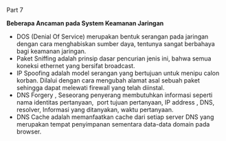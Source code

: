 ﻿Part 7

**Beberapa Ancaman pada System Keamanan Jaringan**

- DOS (Denial Of Service) merupakan bentuk serangan pada jaringan dengan cara menghabiskan sumber daya, tentunya sangat berbahaya bagi keamanan jaringan.
- Paket Sniffing adalah prinsip dasar pencurian jenis ini, bahwa semua koneksi ethernet yang bersifat broadcast.
- IP Spoofing adalah model serangan yang bertujuan untuk menipu calon korban. Dilalui dengan cara mengubah alamat asal sebuah paket sehingga dapat melewati firewall yang telah diinstal.
- DNS Forgery , Seseorang penyerang membutuhkan informasi seperti nama identitas pertanyaan,  port tujuan pertanyaan, IP address , DNS, resolver, Informasi yang ditanyakan, waktu pertanyaan.
- DNS Cache adalah memanfaatkan cache dari setiap server DNS yang merupakan tempat penyimpanan sementara data-data domain pada browser.


